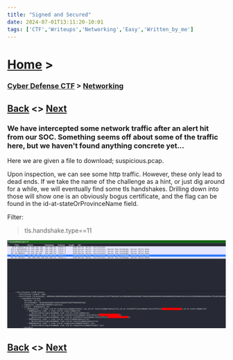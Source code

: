 ```yaml
---
title: "Signed and Secured"
date: 2024-07-01T13:11:20-10:01
tags: ['CTF','Writeups','Networking','Easy','Written_by_me']
---
```



# [Home](https://jjolley91.github.io/blog/) >

###  [Cyber Defense CTF](https://jjolley91.github.io/blog/level_effect_cyber_defense_ctf_2024/) >  [Networking](https://jjolley91.github.io/blog/level_effect_cyber_defense_ctf_2024/networking/)

## [Back](https://jjolley91.github.io/blog/level_effect_cyber_defense_ctf_2024/networking/ask_and_rcv_1_2_3)  <> [Next](https://jjolley91.github.io/blog/level_effect_cyber_defense_ctf_2024/networking/et_tu_brute)

### We have intercepted some network traffic after an alert hit from our SOC. Something seems off about some of the traffic here, but we haven't found anything concrete yet...


Here we are given a file to download; suspicious.pcap.

Upon inspection, we can see some http traffic. However, these only lead to dead ends. If we take the name of the challenge as a hint, or just dig around for a while, we will eventually find some tls handshakes. Drilling down into those will show one is an obviously bogus certificate, and the flag can be found in the id-at-stateOrProvinceName field.


Filter:
> tls.handshake.type==11

![signed_and_secured](https://github.com/jjolley91/blog/blob/main/static/le_ctf_24/signed_and_secured.png?raw=true)


## [Back](https://jjolley91.github.io/blog/level_effect_cyber_defense_ctf_2024/networking/ask_and_rcv_1_2_3)  <> [Next](https://jjolley91.github.io/blog/level_effect_cyber_defense_ctf_2024/networking/et_tu_brute)